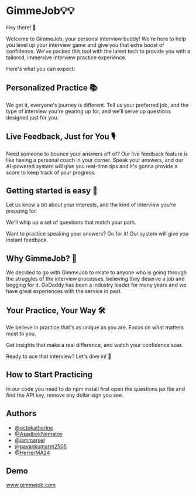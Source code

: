 # GimmeJob💡💡

Hey there! 👋

Welcome to GimmeJob, your personal interview buddy! We're here to help you level up your interview game and give you that extra boost of confidence. We've packed this tool with the latest tech to provide you with a tailored, immersive interview practice experience.

Here's what you can expect:

## Personalized Practice 📚
We get it, everyone's journey is different. Tell us your preferred job, and the type of interview you're gearing up for, and we'll serve up questions designed just for you.

## Live Feedback, Just for You 🎙️
Need someone to bounce your answers off of? Our live feedback feature is like having a personal coach in your corner. Speak your answers, and our AI-powered system will give you real-time tips and it's gonna provide a score to keep track of your progress.

## Getting started is easy 🚀

Let us know a bit about your interests, and the kind of interview you're prepping for.

We'll whip up a set of questions that match your path.

Want to practice speaking your answers? Go for it! Our system will give you instant feedback.

## Why GimmeJob? 🌟
We decided to go with GimmeJob to relate to anyone who is going through the struggles of the interview processes, believing they deserve a job and begging for it. GoDaddy has been a industry leader for many years and we have great experiences with the service in past. 
## Your Practice, Your Way 🛠️
We believe in practice that's as unique as you are. Focus on what matters most to you.

Get insights that make a real difference, and watch your confidence soar.

Ready to ace that interview? Let's dive in! 💪

## How to Start Practicing
In our code you need to do npm install first
open the questions jsx file and find the API key, remove any dollar sign you see. 

## Authors

- [@octokatherine](https://www.github.com/octokatherine)
- [@AsadbekNematov](https://github.com/AsadbekNematov)
- [@iammarsel](https://github.com/iammarsel)
- [@pavankumarm2505](https://github.com/pavankumarm2505)
- [@HerrerMA24](https://github.com/HerrerMA24)


## Demo

www.gimmejob.com


